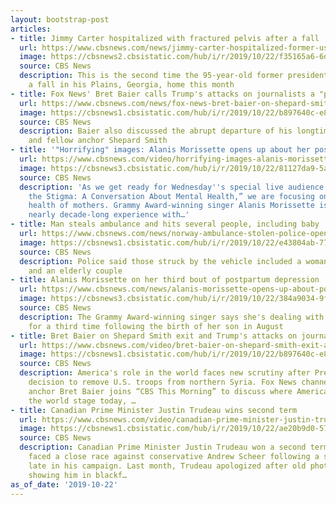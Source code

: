 ```yaml
---
layout: bootstrap-post
articles:
- title: Jimmy Carter hospitalized with fractured pelvis after a fall
  url: https://www.cbsnews.com/news/jimmy-carter-hospitalized-former-us-president-fractured-pelvis-fall-home-plains-georgia/
  image: https://cbsnews2.cbsistatic.com/hub/i/r/2019/10/22/f35165a6-6df1-459b-9612-4aaf75e515ec/thumbnail/1200x630/0163b0fac772d1b626d517352e9de31b/gettyimages-508227022.jpg
  source: CBS News
  description: This is the second time the 95-year-old former president has taken
    a fall in his Plains, Georgia, home this month
- title: Fox News' Bret Baier calls Trump's attacks on journalists a "problem"
  url: https://www.cbsnews.com/news/fox-news-bret-baier-on-shepard-smith-exit-trumps-attacks-on-journalists/
  image: https://cbsnews1.cbsistatic.com/hub/i/r/2019/10/22/b897640c-e8c1-4834-b44e-78e5800e15b6/thumbnail/1200x630/26eb70a08a365311897c2a90150b8a6e/1022-ctm-bretbaierqa-1956405-640x360.jpg
  source: CBS News
  description: Baier also discussed the abrupt departure of his longtime colleague
    and fellow anchor Shepard Smith
- title: '"Horrifying" images: Alanis Morissette opens up about her postpartum depression'
  url: https://www.cbsnews.com/video/horrifying-images-alanis-morissette-opens-up-about-her-postpartum-depression/
  image: https://cbsnews3.cbsistatic.com/hub/i/r/2019/10/22/81127da9-5af0-49f1-a898-5eaf61c69256/thumbnail/1200x630/44d14e522d97bbc8b25b3777b1b54e1b/1022-alanissotforweb-ctm-1956411-640x360.jpg
  source: CBS News
  description: 'As we get ready for Wednesday''s special live audience show, “Stop
    the Stigma: A Conversation About Mental Health,” we are focusing on the mental
    health of mothers. Grammy Award-winning singer Alanis Morissette is sharing her
    nearly decade-long experience with…'
- title: Man steals ambulance and hits several people, including baby
  url: https://www.cbsnews.com/news/norway-ambulance-stolen-police-open-fire-on-man-who-hit-several-people-in-oslo-today-2019-10-22/
  image: https://cbsnews1.cbsistatic.com/hub/i/r/2019/10/22/e43804ab-7712-49e4-846d-612e35092d67/thumbnail/1200x630/d589a536e56b64ad12c306fc6e443950/norway.jpg
  source: CBS News
  description: Police said those struck by the vehicle included a woman with a stroller
    and an elderly couple
- title: Alanis Morissette on her third bout of postpartum depression
  url: https://www.cbsnews.com/news/alanis-morissette-opens-up-about-postpartum-depression/
  image: https://cbsnews3.cbsistatic.com/hub/i/r/2019/10/22/384a9034-9f13-402b-86df-088713817398/thumbnail/1200x630/e1142cedd7f8dc6c48c4cdf17c9fe659/nfa-villareal-alanis-morriette-needs-tracks-and-gfx-frame-3201.jpg
  source: CBS News
  description: The Grammy Award-winning singer says she's dealing with the condition
    for a third time following the birth of her son in August
- title: Bret Baier on Shepard Smith exit and Trump's attacks on journalists
  url: https://www.cbsnews.com/video/bret-baier-on-shepard-smith-exit-and-trumps-attacks-on-journalists/
  image: https://cbsnews1.cbsistatic.com/hub/i/r/2019/10/22/b897640c-e8c1-4834-b44e-78e5800e15b6/thumbnail/1200x630/26eb70a08a365311897c2a90150b8a6e/1022-ctm-bretbaierqa-1956405-640x360.jpg
  source: CBS News
  description: America's role in the world faces new scrutiny after President Trump's
    decision to remove U.S. troops from northern Syria. Fox News channel's chief political
    anchor Bret Baier joins “CBS This Morning” to discuss where America stands on
    the world stage today, …
- title: Canadian Prime Minister Justin Trudeau wins second term
  url: https://www.cbsnews.com/video/canadian-prime-minister-justin-trudeau-wins-second-term/
  image: https://cbsnews1.cbsistatic.com/hub/i/r/2019/10/22/ae20b9d0-57e3-4f97-9866-4487598b3761/thumbnail/1200x630/69908d51e5c5e1e1660028ddf55a1a30/1022-ctm-canadaelection-1956399-640x360.jpg
  source: CBS News
  description: Canadian Prime Minister Justin Trudeau won a second term Monday. Trudeau
    faced a close race against conservative Andrew Scheer following a series of scandals
    late in his campaign. Last month, Trudeau apologized after old photos surfaced,
    showing him in blackf…
as_of_date: '2019-10-22'
---
```



